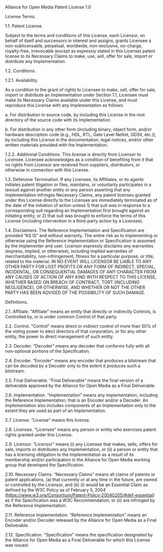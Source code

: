Alliance for Open Media Patent License 1.0

License Terms.

1.1. Patent License.

Subject to the terms and conditions of this License, each Licensor, on behalf of itself and successors in interest and assigns, grants Licensee a non-sublicensable, perpetual, worldwide, non-exclusive, no-charge, royalty-free, irrevocable (except as expressly stated in this License) patent license to its Necessary Claims to make, use, sell, offer for sale, import or distribute any Implementation.

1.2. Conditions.

1.2.1. Availability.

As a condition to the grant of rights to Licensee to make, sell, offer for sale, import or distribute an Implementation under Section 1.1, Licensee must make its Necessary Claims available under this License, and must reproduce this License with any Implementation as follows:

a. For distribution in source code, by including this License in the root directory of the source code with its Implementation.

b. For distribution in any other form (including binary, object form, and/or hardware description code (e.g., HDL, RTL, Gate Level Netlist, GDSII, etc.)), by including this License in the documentation, legal notices, and/or other written materials provided with the Implementation.

1.2.2. Additional Conditions. This license is directly from Licensor to Licensee. Licensee acknowledges as a condition of benefiting from it that no rights from Licensor are received from suppliers, distributors, or otherwise in connection with this License.

1.3. Defensive Termination. If any Licensee, its Affiliates, or its agents initiates patent litigation or files, maintains, or voluntarily participates in a lawsuit against another entity or any person asserting that any Implementation infringes Necessary Claims, any patent licenses granted under this License directly to the Licensee are immediately terminated as of the date of the initiation of action unless 1) that suit was in response to a corresponding suit regarding an Implementation first brought against an initiating entity, or 2) that suit was brought to enforce the terms of this License (including intervention in a third-party action by a Licensee).

1.4. Disclaimers. The Reference Implementation and Specification are provided “AS IS” and without warranty. The entire risk as to implementing or otherwise using the Reference Implementation or Specification is assumed by the implementer and user. Licensor expressly disclaims any warranties (express, implied, or otherwise), including implied warranties of merchantability, non-infringement, fitness for a particular purpose, or title, related to the material. IN NO EVENT WILL LICENSOR BE LIABLE TO ANY OTHER PARTY FOR LOST PROFITS OR ANY FORM OF INDIRECT, SPECIAL, INCIDENTAL, OR CONSEQUENTIAL DAMAGES OF ANY CHARACTER FROM ANY CAUSES OF ACTION OF ANY KIND WITH RESPECT TO THIS LICENSE, WHETHER BASED ON BREACH OF CONTRACT, TORT (INCLUDING NEGLIGENCE), OR OTHERWISE, AND WHETHER OR NOT THE OTHER PARTY HAS BEEN ADVISED OF THE POSSIBILITY OF SUCH DAMAGE.

Definitions.

2.1. Affiliate. “Affiliate” means an entity that directly or indirectly Controls, is Controlled by, or is under common Control of that party.

2.2. Control. “Control” means direct or indirect control of more than 50% of the voting power to elect directors of that corporation, or for any other entity, the power to direct management of such entity.

2.3. Decoder. “Decoder” means any decoder that conforms fully with all non-optional portions of the Specification.

2.4. Encoder. “Encoder” means any encoder that produces a bitstream that can be decoded by a Decoder only to the extent it produces such a bitstream.

2.5. Final Deliverable. “Final Deliverable” means the final version of a deliverable approved by the Alliance for Open Media as a Final Deliverable.

2.6. Implementation. “Implementation” means any implementation, including the Reference Implementation, that is an Encoder and/or a Decoder. An Implementation also includes components of an Implementation only to the extent they are used as part of an Implementation.

2.7. License. “License” means this license.

2.8. Licensee. “Licensee” means any person or entity who exercises patent rights granted under this License.

2.9. Licensor. “Licensor” means (i) any Licensee that makes, sells, offers for sale, imports or distributes any Implementation, or (ii) a person or entity that has a licensing obligation to the Implementation as a result of its membership and/or participation in the Alliance for Open Media working group that developed the Specification.

2.10. Necessary Claims. “Necessary Claims” means all claims of patents or patent applications, (a) that currently or at any time in the future, are owned or controlled by the Licensor, and (b) (i) would be an Essential Claim as defined by the W3C Policy as of February 5, 2004 (https://www.w3.org/Consortium/Patent-Policy-20040205/#def-essential) as if the Specification was a W3C Recommendation; or (ii) are infringed by the Reference Implementation.

2.11. Reference Implementation. “Reference Implementation” means an Encoder and/or Decoder released by the Alliance for Open Media as a Final Deliverable.

2.12. Specification. “Specification” means the specification designated by the Alliance for Open Media as a Final Deliverable for which this License was issued.
